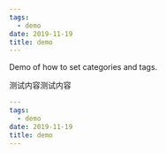 ```yaml
---
tags:
  - demo
date: 2019-11-19
title: demo
---
```


Demo of how to set categories and tags.

<!-- more -->

测试内容测试内容

```yaml
---
tags:
  - demo
date: 2019-11-19
title: demo
---
